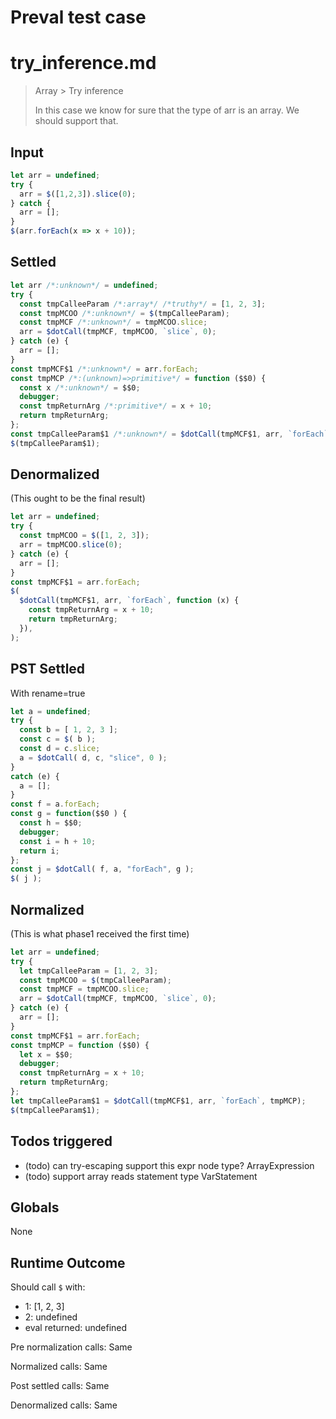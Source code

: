 # Preval test case

# try_inference.md

> Array > Try inference
>
> In this case we know for sure that the type of arr is an array. We should support that.

## Input

`````js filename=intro
let arr = undefined;
try {
  arr = $([1,2,3]).slice(0);
} catch {
  arr = [];
}
$(arr.forEach(x => x + 10));
`````


## Settled


`````js filename=intro
let arr /*:unknown*/ = undefined;
try {
  const tmpCalleeParam /*:array*/ /*truthy*/ = [1, 2, 3];
  const tmpMCOO /*:unknown*/ = $(tmpCalleeParam);
  const tmpMCF /*:unknown*/ = tmpMCOO.slice;
  arr = $dotCall(tmpMCF, tmpMCOO, `slice`, 0);
} catch (e) {
  arr = [];
}
const tmpMCF$1 /*:unknown*/ = arr.forEach;
const tmpMCP /*:(unknown)=>primitive*/ = function ($$0) {
  const x /*:unknown*/ = $$0;
  debugger;
  const tmpReturnArg /*:primitive*/ = x + 10;
  return tmpReturnArg;
};
const tmpCalleeParam$1 /*:unknown*/ = $dotCall(tmpMCF$1, arr, `forEach`, tmpMCP);
$(tmpCalleeParam$1);
`````


## Denormalized
(This ought to be the final result)

`````js filename=intro
let arr = undefined;
try {
  const tmpMCOO = $([1, 2, 3]);
  arr = tmpMCOO.slice(0);
} catch (e) {
  arr = [];
}
const tmpMCF$1 = arr.forEach;
$(
  $dotCall(tmpMCF$1, arr, `forEach`, function (x) {
    const tmpReturnArg = x + 10;
    return tmpReturnArg;
  }),
);
`````


## PST Settled
With rename=true

`````js filename=intro
let a = undefined;
try {
  const b = [ 1, 2, 3 ];
  const c = $( b );
  const d = c.slice;
  a = $dotCall( d, c, "slice", 0 );
}
catch (e) {
  a = [];
}
const f = a.forEach;
const g = function($$0 ) {
  const h = $$0;
  debugger;
  const i = h + 10;
  return i;
};
const j = $dotCall( f, a, "forEach", g );
$( j );
`````


## Normalized
(This is what phase1 received the first time)

`````js filename=intro
let arr = undefined;
try {
  let tmpCalleeParam = [1, 2, 3];
  const tmpMCOO = $(tmpCalleeParam);
  const tmpMCF = tmpMCOO.slice;
  arr = $dotCall(tmpMCF, tmpMCOO, `slice`, 0);
} catch (e) {
  arr = [];
}
const tmpMCF$1 = arr.forEach;
const tmpMCP = function ($$0) {
  let x = $$0;
  debugger;
  const tmpReturnArg = x + 10;
  return tmpReturnArg;
};
let tmpCalleeParam$1 = $dotCall(tmpMCF$1, arr, `forEach`, tmpMCP);
$(tmpCalleeParam$1);
`````


## Todos triggered


- (todo) can try-escaping support this expr node type? ArrayExpression
- (todo) support array reads statement type VarStatement


## Globals


None


## Runtime Outcome


Should call `$` with:
 - 1: [1, 2, 3]
 - 2: undefined
 - eval returned: undefined

Pre normalization calls: Same

Normalized calls: Same

Post settled calls: Same

Denormalized calls: Same
